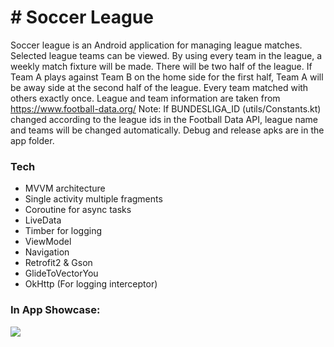 
# # Soccer League

Soccer league is an Android application for managing league matches. Selected league teams can be viewed. By using every team in the league, a weekly match fixture will be made. There will be two half of the league. If Team A plays against Team B on the home side for the first half, Team A will be away side at the second half of the league. Every team matched with others exactly once. 
League and team information are taken from https://www.football-data.org/
Note: If BUNDESLIGA_ID (utils/Constants.kt) changed according to the league ids in the Football Data API, league name and teams will be changed automatically.
Debug and release apks are in the app folder.
### Tech

* MVVM architecture
* Single activity multiple fragments
* Coroutine for async tasks
* LiveData
* Timber for logging
* ViewModel
* Navigation
* Retrofit2 & Gson
* GlideToVectorYou
* OkHttp (For logging interceptor)

### In App Showcase:

![](https://github.com/etasdemir/SoccerLeague/blob/main/showcase.gif?raw=true)
